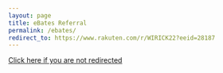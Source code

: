 ```yaml
---
layout: page
title: eBates Referral
permalink: /ebates/
redirect_to: https://www.rakuten.com/r/WIRICK22?eeid=28187
---
```


[Click here if you are not redirected](https://www.rakuten.com/r/WIRICK22?eeid=28187)

